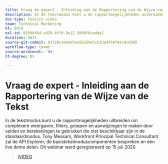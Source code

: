 ```yaml
---
title: Vraag de expert - Inleiding aan de Rapportering van de Wijze van de Tekst
description: In de tekstmodus kunt u de rapportmogelijkheden uitbreiden om complexere weergaven, filters, groepen en aanwijzingen te maken. Dit webinar werd geregistreerd op 15 juli 2020.
doc-type: feature video
team: Technical Marketing
kt: 9919
exl-id: 9199bf64-c019-4ffd-9e12-50d4f6ced4a1
duration: 3671
source-git-commit: 91f20c3e9ee5ae5b259d5cb3da476974acdc6585
workflow-type: tm+mt
source-wordcount: '94'
ht-degree: 0%

---
```


# Vraag de expert - Inleiding aan de Rapportering van de Wijze van de Tekst

In de tekstmodus kunt u de rapportmogelijkheden uitbreiden om complexere weergaven, filters, groepen en aanwijzingen te maken door velden en berekeningen te gebruiken die niet beschikbaar zijn in de standaardmodus. Tony Messam, Workfront Principal Technical Consultant zal de API Explorer, de basistekstmoduscomponenten bespreken en een live demo delen. Dit webinar werd geregistreerd op 15 juli 2020.

>[!VIDEO](https://video.tv.adobe.com/v/341125/?quality=12)
